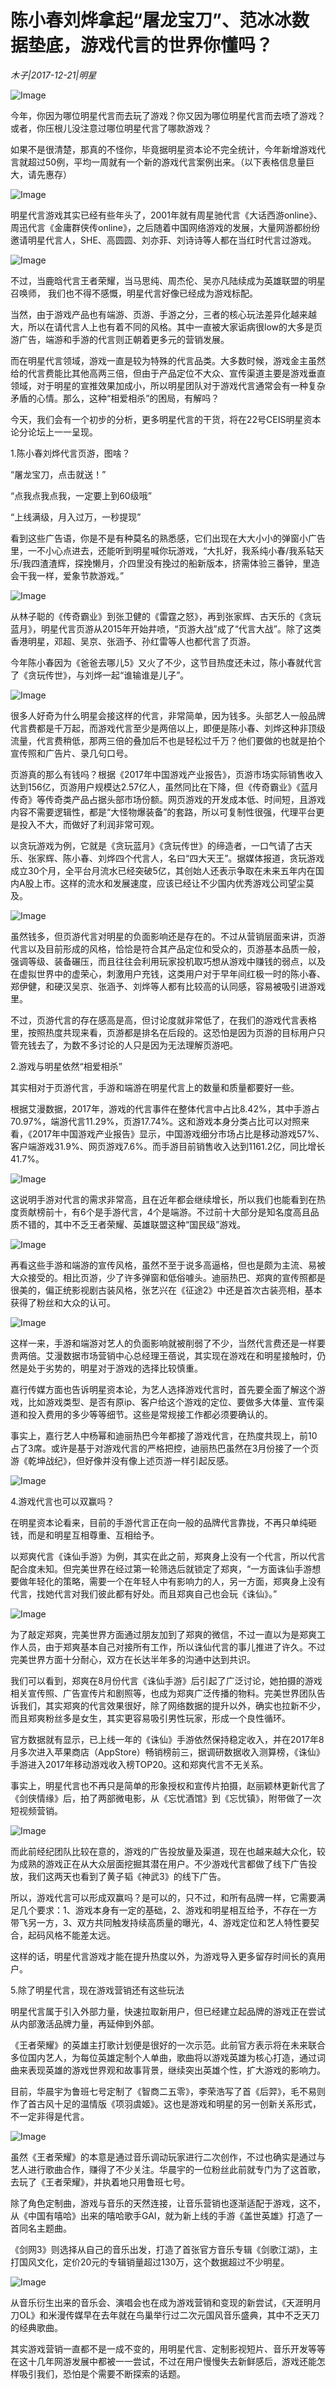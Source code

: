 # 陈小春刘烨拿起“屠龙宝刀”、范冰冰数据垫底，游戏代言的世界你懂吗？

*木子|2017-12-21|明星*

![Image](http://static.ylzbl.com/uploads/ueditor/php/upload/image/20180202/1517544757281670.jpeg)

今年，你因为哪位明星代言而去玩了游戏？你又因为哪位明星代言而去喷了游戏？或者，你压根儿没注意过哪位明星代言了哪款游戏？

如果不是很清楚，那真的不怪你，毕竟据明星资本论不完全统计，今年新增游戏代言就超过50例，平均一周就有一个新的游戏代言案例出来。（以下表格信息量巨大，请先惠存）

![Image](http://p3.pstatp.com/large/5e7b0005d3819691f6a6)

明星代言游戏其实已经有些年头了，2001年就有周星驰代言《大话西游online》、周迅代言《金庸群侠传online》，之后随着中国网络游戏的发展，大量网游都纷纷邀请明星代言人，SHE、高圆圆、刘亦菲、刘诗诗等人都在当红时代言过游戏。

![Image](http://p3.pstatp.com/large/5e7d0004ae3192d0fd85)

不过，当鹿晗代言王者荣耀，当马思纯、周杰伦、吴亦凡陆续成为英雄联盟的明星召唤师， 我们也不得不感慨，明星代言好像已经成为游戏标配。

当然，由于游戏产品也有端游、页游、手游之分，三者的核心玩法差异化越来越大，所以在请代言人上也有着不同的风格。其中一直被大家诟病很low的大多是页游广告，端游和手游的代言则正朝着更多元的营销发展。

而在明星代言领域，游戏一直是较为特殊的代言品类。大多数时候，游戏金主虽然给的代言费能比其他高两三倍，但由于产品定位不大众、宣传渠道主要是游戏垂直领域，对于明星的宣推效果加成小，所以明星团队对于游戏代言通常会有一种复杂矛盾的心情。那么，这种“相爱相杀”的困局，有解吗？

今天，我们会有一个初步的分析，更多明星代言的干货，将在22号CEIS明星资本论分论坛上一一呈现。

1.陈小春刘烨代言页游，图啥？

“屠龙宝刀，点击就送！”

“点我点我点我，一定要上到60级哦”

“上线满级，月入过万，一秒提现”

看到这些广告语，你是不是有种莫名的熟悉感，它们出现在大大小小的弹窗小广告里，一不小心点进去，还能听到明星喊你玩游戏，“大扎好，我系纯小春/我系轱天乐/我四渣渣辉，探挽懒月，介四里没有挽过的船新版本，挤需体验三番钟，里造会干我一样，爱象节款游戏。”

![Image](http://p2.pstatp.com/large/5e7e00000d85e7f1b055)

从林子聪的《传奇霸业》到张卫健的《雷霆之怒》，再到张家辉、古天乐的《贪玩蓝月》，明星代言页游从2015年开始井喷，“页游大战”成了“代言大战”。除了这类香港明星，邓超、吴京、张涵予、孙红雷等人也都代言了页游。

今年陈小春因为《爸爸去哪儿5》又火了不少，这节目热度还未过，陈小春就代言了《贪玩传世》，与刘烨一起“谁输谁是儿子”。

![Image](http://p1.pstatp.com/large/5e7c00056ea823f3873d)

很多人好奇为什么明星会接这样的代言，非常简单，因为钱多。头部艺人一般品牌代言费都是千万起，而游戏代言至少是两倍以上，即便是陈小春、刘烨这种非顶级流量，代言费稍低，那两三倍的叠加后不也是轻松过千万？他们要做的也就是拍个宣传照和广告片、录几句口号。

页游真的那么有钱吗？根据《2017年中国游戏产业报告》，页游市场实际销售收入达到156亿，页游用户规模达2.57亿人，虽然同比在下降，但《传奇霸业》《蓝月传奇》等传奇类产品占据头部市场份额。网页游戏的开发成本低、时间短，且游戏内容不需要逻辑性，都是“大怪物爆装备”的套路，所以可复制性很强，代理平台更是投入不大，而做好了利润非常可观。

以贪玩游戏为例，它就是《贪玩蓝月》《贪玩传世》的缔造者，一口气请了古天乐、张家辉、陈小春、刘烨四个代言人，名曰“四大天王”。据媒体报道，贪玩游戏成立30个月，全平台月流水已经突破5亿，其创始人还表示争取在未来五年内在国内A股上市。这样的流水和发展速度，应该已经让不少国内优秀游戏公司望尘莫及。

![Image](http://p1.pstatp.com/large/5e7d0004ae3513fc055d)

虽然钱多，但页游代言对明星的负面影响还是存在的。不过从营销层面来讲，页游代言以及目前形成的风格，恰恰是符合其产品定位和受众的，页游基本品质一般，强调等级、装备碾压，而且往往会利用玩家投机取巧想从游戏中赚钱的弱点，以及在虚拟世界中的虚荣心，刺激用户充钱，这类用户对于早年间红极一时的陈小春、郑伊健，和硬汉吴京、张涵予、刘烨等人都有比较高的认同感，容易被吸引进游戏里。

不过，页游代言的存在感高是高，但讨论度就非常低了，在我们的游戏代言表格里，按照热度共现来看，页游都是排名在后段的。这恐怕是因为页游的目标用户只管充钱去了，为数不多讨论的人只是因为无法理解页游吧。

2.游戏与明星依然“相爱相杀”

其实相对于页游代言，手游和端游在明星代言上的数量和质量都要好一些。

根据艾漫数据，2017年，游戏的代言事件在整体代言中占比8.42%，其中手游占70.97%，端游代言11.29%，页游17.74%。这和游戏本身分类占比可以对照来看，《2017年中国游戏产业报告》显示，中国游戏细分市场占比是移动游戏57%、客户端游戏31.9%、网页游戏7.6%。而手游目前销售收入达到1161.2亿，同比增长41.7%。

![Image](http://p2.pstatp.com/large/5e830003b34baf41253f)

这说明手游对代言的需求非常高，且在近年都会继续增长，所以我们也能看到在热度贡献榜前十，有6个是手游代言，4个是端游。不过前十大部分是知名度高且品质不错的，其中不乏王者荣耀、英雄联盟这种“国民级”游戏。

![Image](http://p2.pstatp.com/large/5e830003b34d7d26d55c)

再看这些手游和端游的宣传风格，虽然不至于说多高逼格，但也是颇为主流、易被大众接受的。相比页游，少了许多弹窗和低俗噱头。迪丽热巴、郑爽的宣传照都是很美的，偏正统影视剧古装风格，张艺兴在《征途2》中还是首次古装亮相，基本获得了粉丝和大众的认可。

![Image](http://p2.pstatp.com/large/5e7d0004ae34a38ac9f5)

这样一来，手游和端游对艺人的负面影响就被削弱了不少，当然代言费还是一样要贵两倍。艾漫数据市场营销中心总经理王蓓说，其实现在游戏在和明星接触时，仍然是处于劣势的，明星对于游戏的选择比较慎重。

嘉行传媒方面也告诉明星资本论，为艺人选择游戏代言时，首先要全面了解这个游戏，比如游戏类型、是否有原ip、客户给这个游戏的定位、要做多大体量、宣传渠道和投入费用的多少等等细节。这些是常规接工作都必须要确认的。

事实上，嘉行艺人中杨幂和迪丽热巴今年都接了游戏代言，在热度共现上，前10占了3席。或许是基于对游戏代言的严格把控，迪丽热巴虽然在3月份接了一个页游《乾坤战纪》，但好像并没有像上述页游一样引起反感。

![Image](http://p2.pstatp.com/large/5e7d0004ae32f9ebe78e)

4.游戏代言也可以双赢吗？

在明星资本论看来，目前的手游代言正在向一般的品牌代言靠拢，不再只单纯砸钱，而是和明星互相尊重、互相给予。

以郑爽代言《诛仙手游》为例，其实在此之前，郑爽身上没有一个代言，所以代言配合度未知。但完美世界在经过第一轮筛选后就锁定了郑爽，“一方面诛仙手游想要做年轻化的策略，需要一个在年轻人中有影响力的人，另一方面，郑爽身上没有代言，找她代言对我们彼此都有好处。而且郑爽自己也会玩《诛仙》。”

![Image](http://p2.pstatp.com/large/5e7b0005d371d7f3738f)

为了敲定郑爽，完美世界方面通过朋友加到了郑爽的微信，不过一直以为是郑爽工作人员，由于郑爽基本自己对接所有工作，所以诛仙代言的事儿推进了许久。不过完美世界方面十分耐心，双方在长达半年多的沟通中达到共识。

我们可以看到，郑爽在8月份代言《诛仙手游》后引起了广泛讨论，她拍摄的游戏相关宣传照、广告宣传片和剧照等，也成为郑爽广泛传播的物料。完美世界团队告诉我们，其实郑爽的代言效果很好，除了网络数据的提升以外，确实也拉新不少，而且郑爽粉丝多是女生，其实更容易吸引男性玩家，形成一个良性循环。

官方数据就有显示，已上线一年的《诛仙》手游依然保持稳定收入，并在2017年8月多次进入苹果商店（AppStore）畅销榜前三，据调研数据收入测算榜，《诛仙》手游进入2017年移动游戏收入榜TOP20。这和郑爽代言不无关系。

事实上，明星代言也不再只是简单的形象授权和宣传片拍摄，赵丽颖林更新代言了《剑侠情缘》后，拍了两部微电影，从《忘忧酒馆》到《忘忧镇》，附带做了一次短视频营销。

![Image](http://p3.pstatp.com/large/5e7c00056ea59fbc50bf)

而此前经纪团队比较在意的，游戏的广告投放量及渠道，现在也越来越大众化，较为成熟的游戏正在从大众层面挖掘其潜在用户。不少游戏代言都做了线下广告投放，我们这两天也看到了黄子韬《神武3》的线下广告。

所以，游戏代言可以形成双赢吗？是可以的，只不过，和所有品牌一样，它需要满足几个要求：1、游戏本身有一定的基础，2、游戏和明星相互给予，不存在一方带飞另一方，3、双方共同触发持续高质量的曝光，4、游戏定位和艺人特性要契合，起码风格不能差太远。

这样的话，明星代言游戏才能在提升热度以外，为游戏导入更多留存时间长的真用户。

5.除了明星代言，现在游戏营销还有这些玩法

明星代言属于引入外部力量，快速拉取新用户，但已经建立起品牌的游戏正在尝试从内部激活品牌力量，再延伸到外部。

《王者荣耀》的英雄主打歌计划便是很好的一次示范。此前官方表示将在未来联合多位国内艺人，为每位英雄定制个人单曲，歌曲将以游戏英雄为核心打造，通过词曲来表现英雄的游戏世界观和故事背景，继续突出英雄个性，扩大游戏的影响力。

目前，华晨宇为鲁班七号定制了《智商二五零》，李荣浩写了首《后羿》，毛不易则作了首古风十足的温情版《项羽虞姬》。这也是游戏和明星的另一创新关系形式，不一定非得是代言。

![Image](http://p3.pstatp.com/large/5e810003af69529dbe3f)

虽然《王者荣耀》的本意是通过音乐调动玩家进行二次创作，不过也确实是通过与艺人进行歌曲合作，赚得了不少关注。华晨宇的一位粉丝此前就专门为了这首歌，去玩了《王者荣耀》，并执着地只用鲁班七号。

除了角色定制曲，游戏与音乐的天然连接，让音乐营销也逐渐适配于游戏，这不，从《中国有嘻哈》出来的嘻哈歌手GAI，就为新上线的手游《盖世英雄》打造了一首同名主题曲。

《剑网3》则选择从自己的音乐出发，打造了首张官方音乐专辑《剑歌江湖》，主打国风文化，定价20元的专辑销量超过130万，这个数据超过不少明星。

![Image](http://p1.pstatp.com/large/5e7c00056ea7c6371e81)

从音乐衍生出来的音乐会、演唱会也在成为游戏营销和变现的新尝试，《天涯明月刀OL》和米漫传媒早在去年就在鸟巢举行过二次元国风音乐盛典，其中不乏天刀的经典歌曲。

其实游戏营销一直都不是一成不变的，用明星代言、定制影视短片、音乐开发等等在这十几年网游发展中都被一一尝试，不过在用户慢慢失去新鲜感后，游戏还能怎样吸引我们，恐怕是个需要不断探索的话题。

